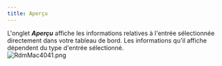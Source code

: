 ```yaml
---
title: Aperçu
---
```

L&apos;onglet ***Aperçu*** affiche les informations relatives à l&apos;entrée sélectionnée directement dans votre tableau de bord. Les informations qu&apos;il affiche dépendent du type d&apos;entrée sélectionné.  
![RdmMac4041.png](/img/fr/rdm/mac/RdmMac4041.png) 

